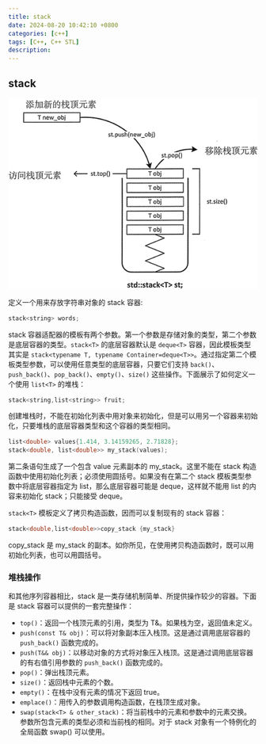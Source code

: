 ```yaml
---
title: stack
date: 2024-08-20 10:42:10 +0800
categories: [c++]
tags: [C++, C++ STL]
description: 
---
```

## stack

![img](./stack.assets/2-1P913101Q4T2.jpg)

 定义一个用来存放字符串对象的 stack 容器:

```c++
stack<string> words;
```

stack 容器适配器的模板有两个参数。第一个参数是存储对象的类型，第二个参数是底层容器的类型。`stack<T>` 的底层容器默认是 `deque<T>` 容器，因此模板类型其实是 `stack<typename T, typename Container=deque<T>>`。通过指定第二个模板类型参数，可以使用任意类型的底层容器，只要它们支持 `back()`、`push_back()`、`pop_back()`、`empty()`、`size()` 这些操作。下面展示了如何定义一个使用 `list<T>` 的堆栈：

```c++
stack<string,list<string>> fruit;
```

创建堆栈时，不能在初始化列表中用对象来初始化，但是可以用另一个容器来初始化，只要堆栈的底层容器类型和这个容器的类型相同。

```c++
list<double> values{1.414, 3.14159265, 2.71828};
stack<double, list<double>> my_stack(values);
```

第二条语句生成了一个包含 value 元素副本的 my_stack。这里不能在 stack 构造函数中使用初始化列表；必须使用圆括号。如果没有在第二个 stack 模板类型参数中将底层容器指定为 list，那么底层容器可能是 deque，这样就不能用 list 的内容来初始化 stack；只能接受 deque。

`stack<T>` 模板定义了拷贝构造函数，因而可以复制现有的 stack 容器：

```c++
stack<double,list<double>>copy_stack {my_stack}
```

copy_stack 是 my_stack 的副本。如你所见，在使用拷贝构造函数时，既可以用初始化列表，也可以用圆括号。

### 堆栈操作

和其他序列容器相比，stack 是一类存储机制简单、所提供操作较少的容器。下面是 stack 容器可以提供的一套完整操作：

- `top()`：返回一个栈顶元素的引用，类型为 T&。如果栈为空，返回值未定义。
- `push(const T& obj)`：可以将对象副本压入栈顶。这是通过调用底层容器的 `push_back()` 函数完成的。
- `push(T&& obj)`：以移动对象的方式将对象压入栈顶。这是通过调用底层容器的有右值引用参数的 `push_back()` 函数完成的。
- `pop()`：弹出栈顶元素。
- `size()`：返回栈中元素的个数。
- `empty()`：在栈中没有元素的情况下返回 true。
- `emplace()`：用传入的参数调用构造函数，在栈顶生成对象。
- `swap(stack<T> & other_stack)`：将当前栈中的元素和参数中的元素交换。参数所包含元素的类型必须和当前栈的相同。对于 stack 对象有一个特例化的全局函数 swap() 可以使用。
